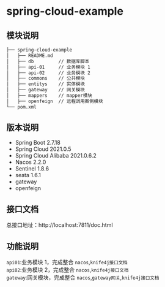 # spring-cloud-example

## 模块说明
```markdown
├── spring-cloud-example
│   ├── README.md
│   ├── db         // 数据库脚本
│   ├── api-01     // 业务模块 1
│   ├── api-02     // 业务模块 2
│   ├── commons    // 公共模块
│   ├── entitys    // 实体模块
│   ├── gateway    // 网关模块
│   ├── mappers    // mapper模块
│   ├── openfeign  // 远程调用案例模块
└── pom.xml
```

## 版本说明
- Spring Boot 2.7.18
- Spring Cloud 2021.0.5
- Spring Cloud Alibaba 2021.0.6.2
- Nacos 2.2.0
- Sentinel 1.8.6
- seata 1.6.1
- gateway
- openfeign 

## 接口文档

总接口地址：http://localhost:7811/doc.html

## 功能说明

`api01`:业务模块 1，完成整合 `nacos`,`knife4j接口文档`<br/>
`api02`:业务模块 2，完成整合 `nacos`,`knife4j接口文档`<br/>
`gateway`:网关模块，完成整合 `nacos`,`gateway网关`,`knife4j接口文档`<br/>
